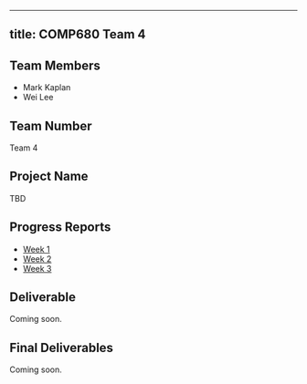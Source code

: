 
---
title: COMP680 Team 4
---

## Team Members
- Mark Kaplan
- Wei Lee

## Team Number
Team 4

## Project Name
TBD

## Progress Reports
- [Week 1](progress-reports/week_01.xlsx)
- [Week 2](progress-reports/week_02.xlsx)
- [Week 3](progress-reports/week_03.xlsx)


## Deliverable
Coming soon.
<!-- Functional requirements, UML diagrams, manuals, macro designs, micro designs, any other related documentation. -->

## Final Deliverables
Coming soon.
<!-- Seminar paper, etc. -->
